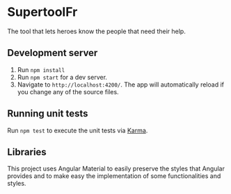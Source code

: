 # SupertoolFr

The tool that lets heroes know the people that need their help.

## Development server
1. Run `npm install`
2. Run `npm start` for a dev server.
3. Navigate to `http://localhost:4200/`. The app will automatically reload if you change any of the source files.

## Running unit tests

Run `npm test` to execute the unit tests via [Karma](https://karma-runner.github.io).

## Libraries

This project uses Angular Material to easily preserve the styles that Angular provides and to make easy the implementation of some functionalities and styles.

